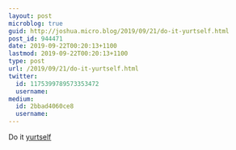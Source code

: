 ```yaml
---
layout: post
microblog: true
guid: http://joshua.micro.blog/2019/09/21/do-it-yurtself.html
post_id: 944471
date: 2019-09-22T00:20:13+1100
lastmod: 2019-09-22T00:20:13+1100
type: post
url: /2019/09/21/do-it-yurtself.html
twitter:
  id: 1175399789573353472
  username: 
medium:
  id: 2bbad4060ce8
  username: 
---
```

Do it [yurtself](
https://m.imgur.com/t/staff_picks/VemXvh0)

